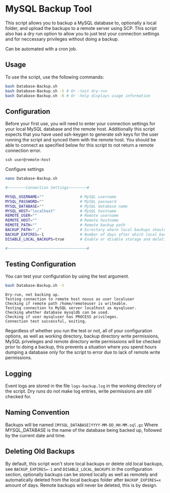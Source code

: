# MySQL Backup Tool

This script allows you to backup a MySQL database to, optionally a local folder, and upload the backups to a remote server using SCP. This script also has a dry run option to allow you to just test your connection settings and for neccessary privileges without doing a backup.

Can be automated with a cron job.

## Usage

To use the script, use the following commands:

```bash
bash Database-Backup.sh
bash Database-Backup.sh -t # Or -test dry-run
bash Database-Backup.sh -h # Or -help displays usage information
```

## Configuration

Before your first use, you will need to enter your connection settings for your local MySQL database and the remote host. Additionally this script expects that you have used ssh-keygen to generate ssh keys for the user running the script and synced them with the remote host. You should be able to connect as specified below for this script to not return a remote connection error.

```
ssh user@remote-host
```

Configure settings

```bash
nano Database-Backup.sh
```

```bash
#~~~~~~~~Connection Settings~~~~~~~~#

MYSQL_USERNAME=""                # MySQL username
MYSQL_PASSWORD=""                # MySQL password
MYSQL_DATABASE=""                # MySQL database name
MYSQL_HOST="localhost"           # MySQL hostname
REMOTE_USER=""                   # Remote username
REMOTE_HOST=""                   # Remote hostname
REMOTE_PATH=""                   # Remote backup path
BACKUP_PATH="./"                 # Directory where local backups should be made
BACKUP_EXPIRES=-1                # Number of days after which local backups should be deleted, -1 for never
DISABLE_LOCAL_BACKUPS=true       # Enable or disable storage and deletion of local backups, a temporary file will still be made

#~~~~~~~~~~~~~~~~~~~~~~~~~~~~~~~~~~~#
```

## Testing Configuration

You can test your configuration by using the test argument.

```bash
bash Database-Backup.sh -t
```
```
Dry-run, not backing up.
Testing connection to remote host novus as user localuser
Checking if remote path /home/remoteuser is writeable.
Testing connection to MySQL server localhost as mysqluser.
Checking whether database mysqldb can be used.
Checking if user mysqluser has PROCESS privileges.
Connection test successful, exiting.
```

Regardless of whether you run the test or not, all of your configuration options, as well as working directory, backup directory write permissions, MySQL priveleges and remote directory write permissions will be checked prior to doing a backup, this prevents a situation where you spend hours dumping a database only for the script to error due to lack of remote write permissions.

## Logging

Event logs are stored in the file ```logs-backup.log``` in the working directory of the script. Dry runs do not make log entries, write permissions are still checked for.

## Naming Convention

Backups will be named ````[MYSQL_DATABASE]YYYY-MM-DD_HH-MM.sql.gz````
Where MYSQL_DATABASE is the name of the database being backed up, followed by the current date and time.

## Deleting Old Backups

By default, this script won't store local backups or delete old local backups, see ```BACKUP_EXPIRES=-1``` and ```DISABLE_LOCAL_BACKUPS``` in the configuration section, optionally backups can be stored locally as well as remotely and automatically deleted from the local backups folder after ```BACKUP_EXPIRES=x``` amount of days. Remote backups will never be deleted, this is by design.